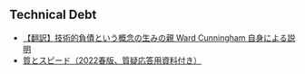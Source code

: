 ## Technical Debt

- [【翻訳】技術的負債という概念の生みの親 Ward Cunningham 自身による説明](https://t-wada.hatenablog.jp/entry/ward-explains-debt-metaphor)
- [質とスピード（2022春版、質疑応答用資料付き）](https://speakerdeck.com/twada/quality-and-speed-2022-spring-edition)